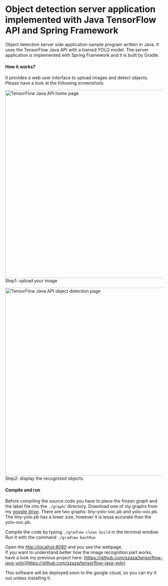 # Object detection server application implemented with Java TensorFlow API and Spring Framework
Object detection server side application sample program written in Java. It uses the TensorFlow Java API with a trained YOLO model. The server application is implemented with Spring Framework and it is built by Gradle.

#### How it works?

It provides a web user interface to upload images and detect objects. Please have a look at the following screenshots:

<img src="https://github.com/szaza/java-tensorflow-spring/blob/master/sample/home-page.jpg" alt="TensorFlow Java API home page" title="TensorFlow Java API home page" width="600"/><br/>
Step1: upload your image

<img src="https://github.com/szaza/java-tensorflow-spring/blob/master/sample/object-detection-page.jpg" alt="TensorFlow Java API object detection page" title="TensorFlow Java API object detection page" width="600"/><br/>Step2: display the recognized objects

#### Compile and run
Before compiling the source code you have to place the frozen graph and the label file into the `./graph/` directory. Download one of my graphs from my [google drive](https://drive.google.com/drive/folders/1GfS1Yle7Xari1tRUEi2EDYedFteAOaoN). There are two graphs: tiny-yolo-voc.pb and yolo-voc.pb. The tiny-yolo.pb has a lower size, however it is lessa accurate than the yolo-voc.pb.

Compile the code by typing `./gradlew clean build` in the terminal window.<br/>
Run it with the command `./gradlew bootRun`

Open the [http://localhot:8080](http://localhot:8080) and you see the webpage.<br/>
If you want to understand better how the image recognition part works, have a look my previous project here: [https://github.com/szaza/tensorflow-java-yolo](https://github.com/szaza/tensorflow-java-yolo)

This software will be deployed soon to the google cloud, so you can try it out unless installing it.
